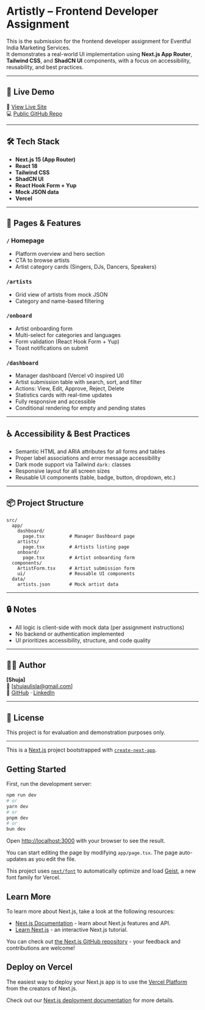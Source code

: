# Artistly – Frontend Developer Assignment

This is the submission for the frontend developer assignment for Eventful India Marketing Services.  
It demonstrates a real-world UI implementation using **Next.js App Router**, **Tailwind CSS**, and **ShadCN UI** components, with a focus on accessibility, reusability, and best practices.

---

## 🚀 Live Demo

🔗 [View Live Site](https://artistly.vercel.app)  
💻 [Public GitHub Repo](https://github.com/Shujaulislam/artistly)


---

## 🛠️ Tech Stack

- **Next.js 15 (App Router)**
- **React 18**
- **Tailwind CSS**
- **ShadCN UI**
- **React Hook Form + Yup**
- **Mock JSON data**
- **Vercel** 

---

## 📁 Pages & Features

### `/` Homepage
- Platform overview and hero section
- CTA to browse artists
- Artist category cards (Singers, DJs, Dancers, Speakers)

### `/artists`
- Grid view of artists from mock JSON
- Category and name-based filtering

### `/onboard`
- Artist onboarding form
- Multi-select for categories and languages
- Form validation (React Hook Form + Yup)
- Toast notifications on submit

### `/dashboard`
- Manager dashboard (Vercel v0 inspired UI)
- Artist submission table with search, sort, and filter
- Actions: View, Edit, Approve, Reject, Delete
- Statistics cards with real-time updates
- Fully responsive and accessible
- Conditional rendering for empty and pending states

---

## ♿ Accessibility & Best Practices

- Semantic HTML and ARIA attributes for all forms and tables
- Proper label associations and error message accessibility
- Dark mode support via Tailwind `dark:` classes
- Responsive layout for all screen sizes
- Reusable UI components (table, badge, button, dropdown, etc.)

---

## 📦 Project Structure

```
src/
  app/
    dashboard/
      page.tsx         # Manager Dashboard page
    artists/
      page.tsx         # Artists listing page
    onboard/
      page.tsx         # Artist onboarding form
  components/
    ArtistForm.tsx     # Artist submission form
    ui/                # Reusable UI components
  data/
    artists.json       # Mock artist data
```

---

## 🔒 Notes

- All logic is client-side with mock data (per assignment instructions)
- No backend or authentication implemented
- UI prioritizes accessibility, structure, and code quality

---

## 👨‍💻 Author

**[Shuja]**  
📧 [shujaulisla@gmail.com]  
🔗 [GitHub](https://github.com/Shujaulislam) · [LinkedIn](https://linkedin.com/in/shuja-ul-islam)

---

## 📄 License

This project is for evaluation and demonstration purposes only.

---

This is a [Next.js](https://nextjs.org) project bootstrapped with [`create-next-app`](https://nextjs.org/docs/app/api-reference/cli/create-next-app).

## Getting Started

First, run the development server:

```bash
npm run dev
# or
yarn dev
# or
pnpm dev
# or
bun dev
```

Open [http://localhost:3000](http://localhost:3000) with your browser to see the result.

You can start editing the page by modifying `app/page.tsx`. The page auto-updates as you edit the file.

This project uses [`next/font`](https://nextjs.org/docs/app/building-your-application/optimizing/fonts) to automatically optimize and load [Geist](https://vercel.com/font), a new font family for Vercel.

## Learn More

To learn more about Next.js, take a look at the following resources:

- [Next.js Documentation](https://nextjs.org/docs) - learn about Next.js features and API.
- [Learn Next.js](https://nextjs.org/learn) - an interactive Next.js tutorial.

You can check out [the Next.js GitHub repository](https://github.com/vercel/next.js) - your feedback and contributions are welcome!

## Deploy on Vercel

The easiest way to deploy your Next.js app is to use the [Vercel Platform](https://vercel.com/new?utm_medium=default-template&filter=next.js&utm_source=create-next-app&utm_campaign=create-next-app-readme) from the creators of Next.js.

Check out our [Next.js deployment documentation](https://nextjs.org/docs/app/building-your-application/deploying) for more details.

